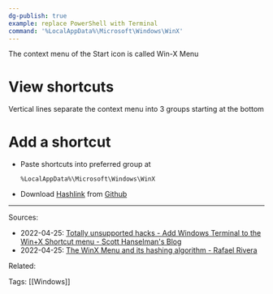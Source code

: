 ```yaml
---
dg-publish: true
example: replace PowerShell with Terminal
command: '%LocalAppData%\Microsoft\Windows\WinX'
---
```


The context menu of the Start icon is called Win-X Menu

# View shortcuts

Vertical lines separate the context menu into 3 groups starting at the bottom  

# Add a shortcut

- Paste shortcuts into preferred group at
    ```
    %LocalAppData%\Microsoft\Windows\WinX
    ```
- Download [Hashlink](https://github.com/riverar/hashlnk) from [Github](https://raw.githubusercontent.com/riverar/hashlnk/master/bin/hashlnk_0.2.0.0.zip)



---
Sources:
- 2022-04-25: [Totally unsupported hacks - Add Windows Terminal to the Win+X Shortcut menu - Scott Hanselman's Blog](https://www.hanselman.com/blog/totally-unsupported-hacks-add-windows-terminal-to-the-winx-shortcut-menu)
- 2022-04-25: [The WinX Menu and its hashing algorithm - Rafael Rivera](https://www.withinrafael.com/2014/04/05/the-winx-menu-and-its-hashing-algorithm/)

Related:

Tags:
[[Windows]]